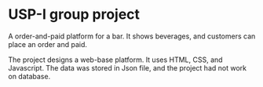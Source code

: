 # USP-I group project
A order-and-paid platform for a bar. It shows beverages, and customers can place an order and paid.

The project designs a web-base platform. It uses HTML, CSS, and Javascript.
The data was stored in Json file, and the project had not work on database.
